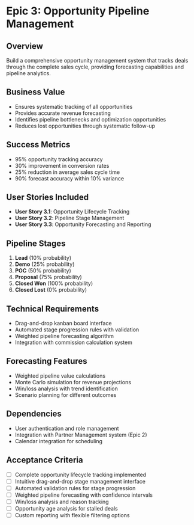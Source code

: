 # Epic 3: Opportunity Pipeline Management

## Overview
Build a comprehensive opportunity management system that tracks deals through the complete sales cycle, providing forecasting capabilities and pipeline analytics.

## Business Value
- Ensures systematic tracking of all opportunities
- Provides accurate revenue forecasting
- Identifies pipeline bottlenecks and optimization opportunities
- Reduces lost opportunities through systematic follow-up

## Success Metrics
- 95% opportunity tracking accuracy
- 30% improvement in conversion rates
- 25% reduction in average sales cycle time
- 90% forecast accuracy within 10% variance

## User Stories Included
- **User Story 3.1**: Opportunity Lifecycle Tracking
- **User Story 3.2**: Pipeline Stage Management
- **User Story 3.3**: Opportunity Forecasting and Reporting

## Pipeline Stages
1. **Lead** (10% probability)
2. **Demo** (25% probability)
3. **POC** (50% probability)
4. **Proposal** (75% probability)
5. **Closed Won** (100% probability)
6. **Closed Lost** (0% probability)

## Technical Requirements
- Drag-and-drop kanban board interface
- Automated stage progression rules with validation
- Weighted pipeline forecasting algorithm
- Integration with commission calculation system

## Forecasting Features
- Weighted pipeline value calculations
- Monte Carlo simulation for revenue projections
- Win/loss analysis with trend identification
- Scenario planning for different outcomes

## Dependencies
- User authentication and role management
- Integration with Partner Management system (Epic 2)
- Calendar integration for scheduling

## Acceptance Criteria
- [ ] Complete opportunity lifecycle tracking implemented
- [ ] Intuitive drag-and-drop stage management interface
- [ ] Automated validation rules for stage progression
- [ ] Weighted pipeline forecasting with confidence intervals
- [ ] Win/loss analysis and reason tracking
- [ ] Opportunity age analysis for stalled deals
- [ ] Custom reporting with flexible filtering options